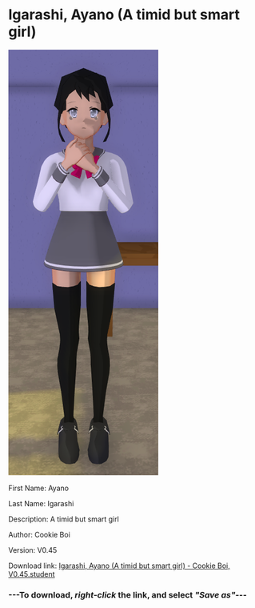 # Igarashi, Ayano (A timid but smart girl)

<img src = "https://raw.githubusercontent.com/Arbiter1223/Daigaku-Gurashi-Custom-Students/master/Students/Files/Igarashi%2C%20Ayano%20(A%20timid%20but%20smart%20girl).png">

First Name: Ayano

Last Name: Igarashi

Description: A timid but smart girl

Author: Cookie Boi

Version: V0.45

Download link: <a href="https://raw.githubusercontent.com/Arbiter1223/Daigaku-Gurashi-Custom-Students/master/Students/Files/Igarashi%2C%20Ayano%20(A%20timid%20but%20smart%20girl)%20-%20Cookie%20Boi%2C%20V0.45.student">Igarashi, Ayano (A timid but smart girl) - Cookie Boi, V0.45.student</a>

### ---**To download, _right-click_ the link, and select _"Save as"_**---
